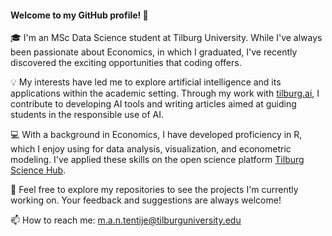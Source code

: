 #### Welcome to my GitHub profile! 👋

🎓 I'm an MSc Data Science student at Tilburg University. While I've always been passionate about Economics, in which I graduated, I've recently discovered the exciting opportunities that coding offers.

💡 My interests have led me to explore artificial intelligence and its applications within the academic setting. Through my work with [tilburg.ai](tilburg.ai), I contribute to developing AI tools and writing articles aimed at guiding students in the responsible use of AI.

💻 With a background in Economics, I have developed proficiency in R, which I enjoy using for data analysis, visualization, and econometric modeling. I've applied these skills on the open science platform [Tilburg Science Hub](https://tilburgsciencehub.com).

🚀 Feel free to explore my repositories to see the projects I'm currently working on. Your feedback and suggestions are always welcome!

📫 How to reach me: m.a.n.tentije@tilburguniversity.edu

